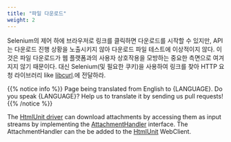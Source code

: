 ```yaml
---
title: "파일 다운로드"
weight: 2
---
```


Selenium의 제어 하에 브라우저로 링크를 클릭하면 다운로드를 시작할 수 있지만, API는 다운로드 진행 상황을 노출시키지 않아 다운로드 파일 테스트에 이상적이지 않다.
이것은 파일 다운로드가 웹 플랫폼과의 사용자 상호작용을 모방하는 중요한 측면으로 여겨지지 않기 때문이다.
대신 Selenium(및 필요한 쿠키)을 사용하여 링크를 찾아 HTTP 요청 라이브러리 like [libcurl](//curl.haxx.se/libcurl/).에 전달하라.

{{% notice info %}}
<i class="fas fa-language"></i> Page being translated from 
English to {LANGUAGE}. Do you speak {LANGUAGE}? Help us to translate
it by sending us pull requests!
{{% /notice %}}

The [HtmlUnit driver](https://github.com/SeleniumHQ/htmlunit-driver) can download attachments by accessing them as input streams by implementing the [AttachmentHandler](https://htmlunit.sourceforge.io/apidocs/com/gargoylesoftware/htmlunit/attachment/AttachmentHandler.html) interface. The AttachmentHandler can the be added to the [HtmlUnit](https://htmlunit.sourceforge.io/) WebClient.